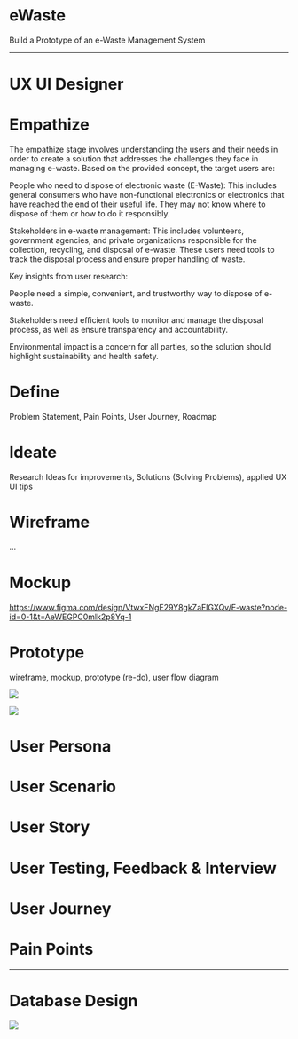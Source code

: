 # eWaste
Build a Prototype of an e-Waste Management System

---------------------------------------------------------------------------
# UX UI Designer


# Empathize 
The empathize stage involves understanding the users and their needs in order to create a solution that addresses the challenges they face in managing e-waste. Based on the provided concept, the target users are:

People who need to dispose of electronic waste (E-Waste): This includes general consumers who have non-functional electronics or electronics that have reached the end of their useful life. They may not know where to dispose of them or how to do it responsibly.

Stakeholders in e-waste management: This includes volunteers, government agencies, and private organizations responsible for the collection, recycling, and disposal of e-waste. These users need tools to track the disposal process and ensure proper handling of waste.

Key insights from user research:

People need a simple, convenient, and trustworthy way to dispose of e-waste.

Stakeholders need efficient tools to monitor and manage the disposal process, as well as ensure transparency and accountability.

Environmental impact is a concern for all parties, so the solution should highlight sustainability and health safety.


# Define
Problem Statement, Pain Points, User Journey, Roadmap

# Ideate
Research Ideas for improvements, Solutions (Solving Problems), applied UX UI tips 

# Wireframe
...

# Mockup 
https://www.figma.com/design/VtwxFNgE29Y8gkZaFlGXQv/E-waste?node-id=0-1&t=AeWEGPC0mlk2p8Yq-1

# Prototype 
wireframe, mockup, prototype (re-do), user flow diagram
<p>
  <img src = "https://github.com/user-attachments/assets/709dc2d9-5946-42fd-97b2-086bb6a19633"/>
</p>
<p>
  <img src = "https://github.com/user-attachments/assets/fe567461-dd00-43ad-bd95-57e96ae3bcce"/>
</p>

# User Persona

# User Scenario

# User Story

# User Testing, Feedback & Interview

# User Journey

# Pain Points

---------------------------------------------------------------------------

# Database Design
  <img src = "https://github.com/user-attachments/assets/50e8861f-98d2-492d-a67a-229a1ff45c28"/>
</p>



